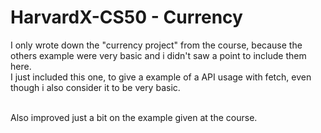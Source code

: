 # HarvardX-CS50 - Currency
I only wrote down the "currency project" from the course, because the others example were very basic and i didn't saw a point to include them here.<br/>
I just included this one, to give a example of a API usage with fetch, even though i also consider it to be very basic.<br/><br/>

Also improved just a bit on the example given at the course.<br/>
